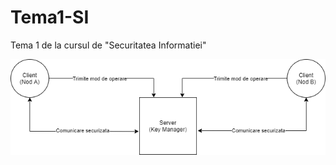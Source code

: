 # Tema1-SI
Tema 1 de la cursul de "Securitatea Informatiei"
<div style="text-align:center"><img src="diagrama.png" /></div>
